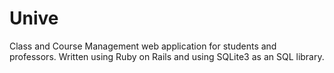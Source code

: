 # Unive

Class and Course Management web application for students and professors. Written using Ruby on Rails and using SQLite3 as an SQL library.
